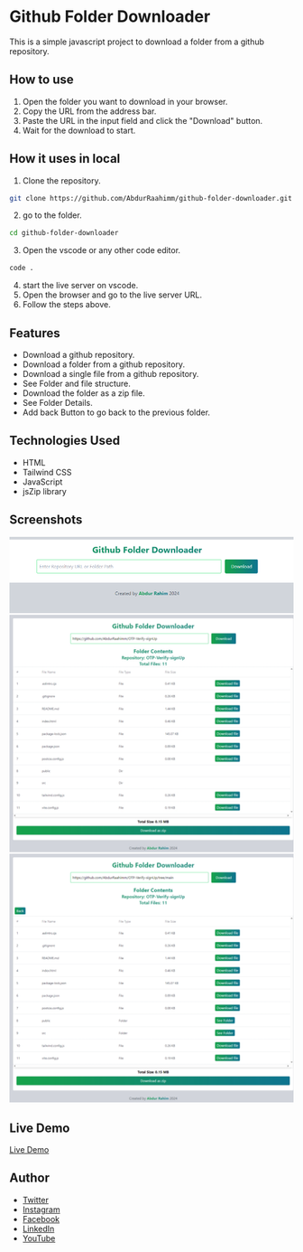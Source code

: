 # Github Folder Downloader 

This is a simple javascript project to download a folder from a github repository.

## How to use

1. Open the folder you want to download in your browser.
2. Copy the URL from the address bar.
3. Paste the URL in the input field and click the "Download" button.
4. Wait for the download to start.

## How it uses in local 

1. Clone the repository.
```bash
git clone https://github.com/AbdurRaahimm/github-folder-downloader.git
```
2. go to the folder.
```bash
cd github-folder-downloader
```
3. Open the vscode or any other code editor.
```bash
code .
```
4. start the live server on vscode.
5. Open the browser and go to the live server URL.
6. Follow the steps above.

## Features 

- Download a github repository.
- Download a folder from a github repository.
- Download a single file from a github repository.
- See Folder and file structure.
- Download the folder as a zip file.
- See Folder Details.
- Add back Button to go back to the previous folder.

## Technologies Used

- HTML
- Tailwind CSS
- JavaScript
- jsZip library

## Screenshots 
![alt text](images/image.png)
![alt text](images/image-1.png)
![alt text](images/image-2.png)

## Live Demo 

[Live Demo](https://abdurraahimm.github.io/github-folder-downloader/)


## Author
- [Twitter](https://twitter.com/AbdurRahim4G)
- [Instagram](https://www.instagram.com/abdurrahim4g/)
- [Facebook](https://www.facebook.com/Rahim72446)
- [LinkedIn](https://www.linkedin.com/in/abdur-rahim4g/)
- [YouTube](https://youtube.com/@AbdurRahimm)